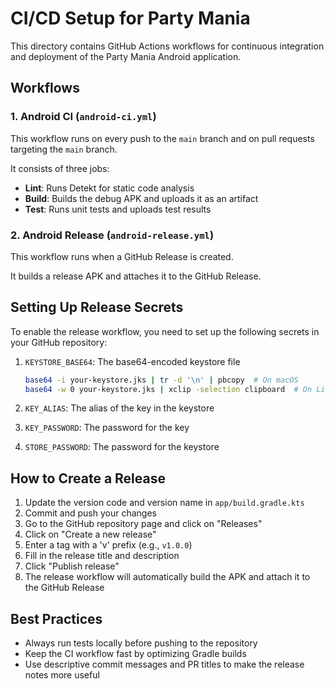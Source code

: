 # CI/CD Setup for Party Mania

This directory contains GitHub Actions workflows for continuous integration and deployment of the
Party Mania Android application.

## Workflows

### 1. Android CI (`android-ci.yml`)

This workflow runs on every push to the `main` branch and on pull requests targeting the `main`
branch.

It consists of three jobs:

- **Lint**: Runs Detekt for static code analysis
- **Build**: Builds the debug APK and uploads it as an artifact
- **Test**: Runs unit tests and uploads test results

### 2. Android Release (`android-release.yml`)

This workflow runs when a GitHub Release is created.

It builds a release APK and attaches it to the GitHub Release.

## Setting Up Release Secrets

To enable the release workflow, you need to set up the following secrets in your GitHub repository:

1. `KEYSTORE_BASE64`: The base64-encoded keystore file
   ```bash
   base64 -i your-keystore.jks | tr -d '\n' | pbcopy  # On macOS
   base64 -w 0 your-keystore.jks | xclip -selection clipboard  # On Linux
   ```

2. `KEY_ALIAS`: The alias of the key in the keystore
3. `KEY_PASSWORD`: The password for the key
4. `STORE_PASSWORD`: The password for the keystore

## How to Create a Release

1. Update the version code and version name in `app/build.gradle.kts`
2. Commit and push your changes
3. Go to the GitHub repository page and click on "Releases"
4. Click on "Create a new release"
5. Enter a tag with a 'v' prefix (e.g., `v1.0.0`)
6. Fill in the release title and description
7. Click "Publish release"
8. The release workflow will automatically build the APK and attach it to the GitHub Release

## Best Practices

- Always run tests locally before pushing to the repository
- Keep the CI workflow fast by optimizing Gradle builds
- Use descriptive commit messages and PR titles to make the release notes more useful
